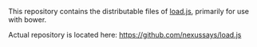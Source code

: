 This repository contains the distributable files of [load.js](https://github.com/nexussays/load.js), primarily for use with bower.

Actual repository is located here: https://github.com/nexussays/load.js